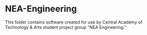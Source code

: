 # NEA-Engineering
This folder contains software created for use by Central Academy of Technology & Arts student project group "NEA Engineering."
